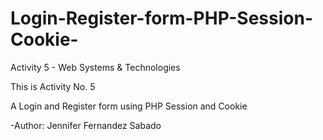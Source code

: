 # Login-Register-form-PHP-Session-Cookie-
Activity 5 - Web Systems &amp; Technologies

This is Activity No. 5

A Login and Register form using PHP Session and Cookie

-Author: Jennifer Fernandez Sabado
